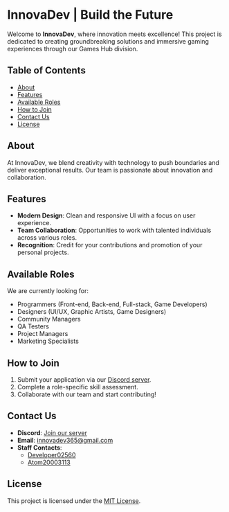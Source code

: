 # InnovaDev | Build the Future

Welcome to **InnovaDev**, where innovation meets excellence! This project is dedicated to creating groundbreaking solutions and immersive gaming experiences through our Games Hub division.

## Table of Contents
- [About](#about)
- [Features](#features)
- [Available Roles](#available-roles)
- [How to Join](#how-to-join)
- [Contact Us](#contact-us)
- [License](#license)

## About
At InnovaDev, we blend creativity with technology to push boundaries and deliver exceptional results. Our team is passionate about innovation and collaboration.

## Features
- **Modern Design**: Clean and responsive UI with a focus on user experience.
- **Team Collaboration**: Opportunities to work with talented individuals across various roles.
- **Recognition**: Credit for your contributions and promotion of your personal projects.

## Available Roles
We are currently looking for:
- Programmers (Front-end, Back-end, Full-stack, Game Developers)
- Designers (UI/UX, Graphic Artists, Game Designers)
- Community Managers
- QA Testers
- Project Managers
- Marketing Specialists

## How to Join
1. Submit your application via our [Discord server](https://discord.gg/qz9DABssg9).
2. Complete a role-specific skill assessment.
3. Collaborate with our team and start contributing!

## Contact Us
- **Discord**: [Join our server](https://discord.gg/qz9DABssg9)
- **Email**: [innovadev365@gmail.com](mailto:innovadev365@gmail.com)
- **Staff Contacts**:
  - [Developer02560](https://discord.com/users/@developer02560)
  - [Atom20003113](https://discord.com/users/@atom20003113)

## License
This project is licensed under the [MIT License](LICENSE).
